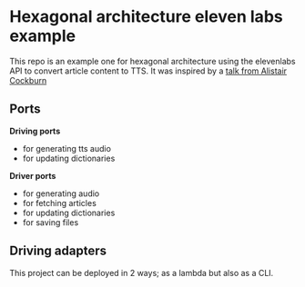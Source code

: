 # Hexagonal architecture eleven labs example

This repo is an example one for hexagonal architecture using the elevenlabs API to convert article content to TTS. It was inspired by a [talk from Alistair Cockburn](https://www.youtube.com/watch?v=k0ykTxw7s0Y)

## Ports

**Driving ports**

- for generating tts audio
- for updating dictionaries

**Driver ports**

- for generating audio
- for fetching articles
- for updating dictionaries
- for saving files

## Driving adapters

This project can be deployed in 2 ways; as a lambda but also as a CLI.
